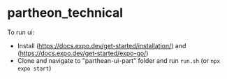 # partheon_technical

To run ui:
- Install <Expo>(https://docs.expo.dev/get-started/installation/) and <Expo Go>(https://docs.expo.dev/get-started/expo-go/)
- Clone and navigate to "parthean-ui-part" folder and run `run.sh` (or `npx expo start`)
